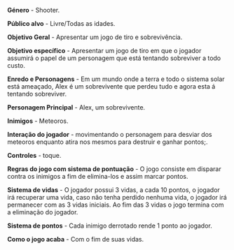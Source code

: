 **Género** - Shooter.

**Público alvo** - Livre/Todas as idades.

**Objetivo Geral** - Apresentar um jogo de tiro e sobrevivência.

**Objetivo específico** - Apresentar um jogo de tiro em que o jogador assumirá o papel de um personagem que está tentando sobreviver a todo custo.

**Enredo e Personagens** - Em um mundo onde a terra e todo o sistema solar está ameaçado, Alex é um sobrevivente que perdeu tudo e agora esta á tentando sobreviver.

**Personagem Principal** - Alex, um sobrevivente.

**Inimigos** - Meteoros.

**Interação do jogador** - movimentando o personagem para desviar dos meteoros enquanto atira nos mesmos para destruir e ganhar pontos;.

**Controles** -  toque.

**Regras do jogo com sistema de pontuação** - O jogo consiste em disparar contra os inimigos a fim de elimina-los e assim marcar pontos.

**Sistema de vidas** - O jogador possui 3 vidas, a cada 10 pontos, o jogador irá recuperar uma vida, caso não tenha perdido nenhuma vida, o jogador irá permanecer com as 3 vidas iniciais. Ao fim das 3 vidas o jogo termina com a eliminação do jogador.

**Sistema de pontos** - Cada inimigo derrotado rende 1 ponto ao jogador.

**Como o jogo acaba** - Com o fim de suas vidas.